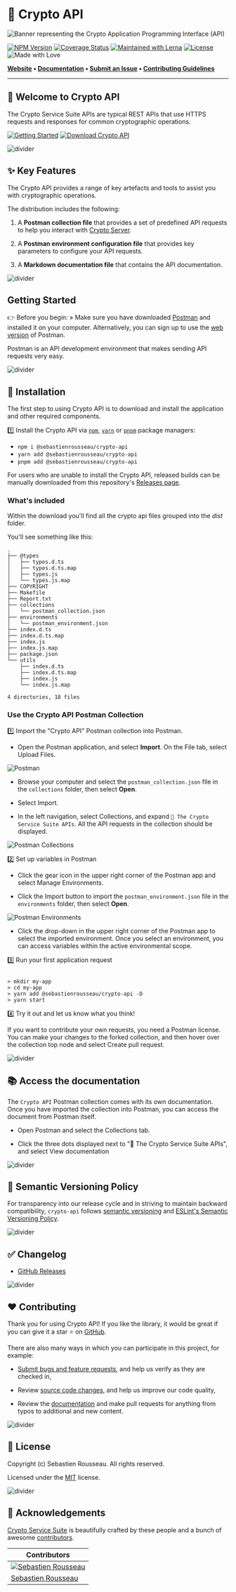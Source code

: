 # 🚀 Crypto API

![Banner representing the Crypto Application Programming Interface (API)](https://raw.githubusercontent.com/sebastienrousseau/crypto-service/master/assets/crypto-api-logo.svg)

[![NPM Version](https://img.shields.io/npm/v/solid-js.svg?style=for-the-badge)](https://www.npmjs.com/package/@sebastienrousseau/crypto-api)
[![Coverage Status](https://img.shields.io/coveralls/github/sebastienrousseau/crypto-service/solid.svg?branch=main\&style=for-the-badge\&color=blueviolet)](https://coveralls.io/github/sebastienrousseau/crypto-service?branch=main)
[![Maintained with Lerna](https://img.shields.io/badge/maintained%20with-lerna-blue?style=for-the-badge)](https://lerna.js.org/)
[![License](https://img.shields.io/badge/License-MIT-green.svg?style=for-the-badge\&logo=)](https://opensource.org/licenses/MIT)
![Made with Love](https://raw.githubusercontent.com/sebastienrousseau/crypto-service/master/assets/made-with-love.svg)

**[Website](https://crypto-api.io) • [Documentation](https://crypto-api.io/docs/)
• [Submit an Issue](https://github.com/sebastienrousseau/crypto-service/issues)
• [Contributing Guidelines](https://github.com/sebastienrousseau/crypto-service/blob/master/.github/CONTRIBUTING.md)**

***

## 👋 Welcome to Crypto API

The Crypto Service Suite APIs are typical REST APIs that use HTTPS requests and 
responses for common cryptographic operations.

[![Getting Started][getting started]](#getting-started)
[![Download Crypto API][download]][8]

![divider][divider]

## ✨ Key Features

The Crypto API provides a range of key artefacts and tools to assist you with
cryptographic operations.

The distribution includes the following:

1.  A **Postman collection file** that provides a set of predefined API requests
    to help you interact with [Crypto Server][13].

1.  A **Postman environment configuration file** that provides key parameters to
    configure your API requests.

1.  A **Markdown documentation file** that contains the API documentation.

![divider][divider]

## Getting Started

👉 Before you begin: » Make sure you have downloaded [Postman][14] and installed
it on your computer. Alternatively, you can sign up to use the [web version][15]
of Postman.

Postman is an API development environment that makes sending API requests very
easy.

![divider][divider]

## 🔧 Installation

The first step to using Crypto API is to download and install the
application and other required components.

1️⃣ Install the Crypto API via [`npm`][5], [`yarn`][6] or [`pnpm`][7] package
managers:

- `npm i @sebastienrousseau/crypto-api`
- `yarn add @sebastienrousseau/crypto-api`
- `pnpm add @sebastienrousseau/crypto-api`

For users who are unable to install the Crypto API, released builds can be
manually downloaded from this repository's
[Releases page](https://github.com/sebastienrousseau/crypto-service/releases/).

### What's included

Within the download you'll find all the crypto api files grouped into the *dist*
folder.

You'll see something like this:

```shell
.
├── @types
│   ├── types.d.ts
│   ├── types.d.ts.map
│   ├── types.js
│   └── types.js.map
├── COPYRIGHT
├── Makefile
├── Report.txt
├── collections
│   └── postman_collection.json
├── environments
│   └── postman_environment.json
├── index.d.ts
├── index.d.ts.map
├── index.js
├── index.js.map
├── package.json
└── utils
    ├── index.d.ts
    ├── index.d.ts.map
    ├── index.js
    └── index.js.map

4 directories, 18 files

```

### Use the Crypto API Postman Collection

1️⃣ Import the "Crypto API" Postman collection into Postman.

-   Open the Postman application, and select **Import**. On the File tab, select
Upload Files.

![Postman][postman]

-   Browse your computer and select the `postman_collection.json` file in the 
`collections` folder, then select **Open**.

-   Select Import.

-   In the left navigation, select Collections, and expand 
`🔐 The Crypto Service Suite APIs`. All the API requests in the collection 
should be displayed.

![Postman Collections][collections]

2️⃣ Set up variables in Postman

-   Click the gear icon in the upper right corner of the Postman app and select 
Manage Environments.

-   Click the Import button to import the `postman_environment.json` file in the 
`environments` folder, then select **Open**.

![Postman Environments][environments]

-   Click the drop-down in the upper right corner of the Postman app to select
the imported environment. Once you select an environment, you can access
variables within the active environmental scope.

3️⃣ Run your first application request

```shell

> mkdir my-app
> cd my-app
> yarn add @sebastienrousseau/crypto-api -D
> yarn start

```

4️⃣ Try it out and let us know what you think!

If you want to contribute your own requests, you need a Postman license. 
You can make your changes to the forked collection, and then hover over the 
collection top node and select Create pull request.

![divider][divider]

## 📚 Access the documentation

The `Crypto API` Postman collection comes with its own documentation. Once you
have imported the collection into Postman, you can access the document from
Postman itself.

-  Open Postman and select the Collections tab.

-  Click the three dots displayed next to "🔐 The Crypto Service Suite APIs",
and select View documentation

![divider][divider]

## 🚥 Semantic Versioning Policy

For transparency into our release cycle and in striving to maintain backward
compatibility, `crypto-api` follows [semantic versioning](http://semver.org/)
and [ESLint's Semantic Versioning Policy](https://github.com/eslint/eslint#semantic-versioning-policy).

![divider][divider]

## ✅ Changelog

- [GitHub Releases](https://github.com/sebastienrousseau/crypto-service/releases)

![divider][divider]

## ❤️ Contributing

Thank you for using Crypto API! If you like the library, it would be great if
you can give it a star ⭐ on [GitHub][2].

There are also many ways in which you can participate in this project, for
example:

-   [Submit bugs and feature requests][9], and help us verify as they are
    checked in,

-   Review [source code changes][10], and help us improve our code quality,

-   Review the [documentation][11] and make pull requests for anything from
    typos to additional and new content.

![divider][divider]

## 🥂 License

Copyright (c) Sebastien Rousseau. All rights reserved.

Licensed under the [MIT](LICENSE) license.

![divider][divider]

## 🏢 Acknowledgements

[Crypto Service Suite](https://crypto-service.co) is beautifully crafted by
these people and a bunch of awesome [contributors][12].

| Contributors |
|---------|
|[![Sebastien Rousseau](https://avatars0.githubusercontent.com/u/1394998?s=250)](https://sebastienrousseau.co.uk)|
|[Sebastien Rousseau](https://github.com/sebastienrousseau)|

[1]: https://github.com

[2]: https://github.com/sebastienrousseau/crypto-service

[3]: https://github.com/sebastienrousseau/crypto-service/blob/main/LICENSE

[4]: https://www.postman.com/downloads/

[5]: https://www.npmjs.com/

[6]: https://yarnpkg.com/getting-started

[7]: https://pnpm.io/motivation

[8]: https://github.com/sebastienrousseau/crypto-service/packages/

[9]: https://github.com/sebastienrousseau/crypto-service/issues/new

[10]: https://github.com/sebastienrousseau/crypto-service/pulls

[11]: https://github.com/sebastienrousseau/crypto-service/docs

[12]: https://github.com/sebastienrousseau/crypto-service/graphs/contributors

[13]: https://github.com/sebastienrousseau/crypto-service/tree/main/packages/crypto-server

[14]: https://www.postman.com/downloads/

[15]: https://www.postman.com/


[divider]: https://raw.githubusercontent.com/sebastienrousseau/crypto-service/master/assets/divider.svg

[crypto-api]: https://raw.githubusercontent.com/sebastienrousseau/crypto-service/main/assets/crypto-api.svg "Crypto API"

[getting started]: https://raw.githubusercontent.com/sebastienrousseau/crypto-service/master/assets/button-primary.svg "Getting Started"

[download]: https://raw.githubusercontent.com/sebastienrousseau/crypto-service/master/assets/button-secondary.svg "Download"

[postman]: https://raw.githubusercontent.com/sebastienrousseau/crypto-service/master/assets/postman.svg "Postman"

[collections]: https://raw.githubusercontent.com/sebastienrousseau/crypto-service/master/assets/collections.svg "Collections"

[Environments]: https://raw.githubusercontent.com/sebastienrousseau/crypto-service/master/assets/environments.svg "Environments"
